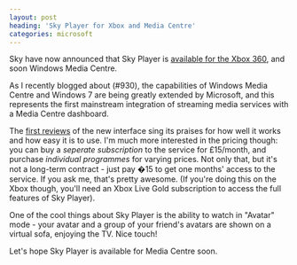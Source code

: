 ```yaml
---
layout: post
heading: 'Sky Player for Xbox and Media Centre'
categories: microsoft
---
```


Sky have now announced that Sky Player is [available for the Xbox 360](http://skyplayer.sky.com/watch/xbox360/), and soon Windows Media Centre.

As I recently blogged about (#930), the capabilities of Windows Media Centre and Windows 7 are being greatly extended by Microsoft, and this represents the first mainstream integration of streaming media services with a Media Centre dashboard.

<!-- Replace missing image from http://media.chris-alexander.co.uk/wp-content/uploads/2009/10/sky1.PNG -->

The [first reviews](http://www.electricpig.co.uk/2009/10/27/sky-player-on-xbox-360-hands-on-photos-and-first-impressions/) of the new interface sing its praises for how well it works and how easy it is to use. I'm much more interested in the pricing though: you can buy a *seperate subscription* to the service for £15/month, and purchase *individual programmes* for varying prices. Not only that, but it's not a long-term contract - just pay �15 to get one months' access to the service. If you ask me, that's pretty awesome. (If you're doing this on the Xbox though, you'll need an Xbox Live Gold subscription to access the full features of Sky Player).

One of the cool things about Sky Player is the ability to watch in "Avatar" mode - your avatar and a group of your friend's avatars are shown on a virtual sofa, enjoying the TV. Nice touch!

<!-- Replace missing image from http://media.chris-alexander.co.uk/wp-content/uploads/2009/10/sky2.PNG -->

Let's hope Sky Player is available for Media Centre soon.
